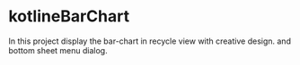 # kotlineBarChart
In this project display the bar-chart in recycle view with creative design. and bottom sheet menu dialog.
